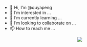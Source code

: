 - 👋 Hi, I’m @quyapeng
- 👀 I’m interested in ...
- 🌱 I’m currently learning ...
- 💞️ I’m looking to collaborate on ...
- 📫 How to reach me ...

<!---
quyapeng/quyapeng is a ✨ special ✨ repository because its `README.md` (this file) appears on your GitHub profile.
You can click the Preview link to take a look at your changes.
--->
<div align="center">
  <img  src="[![GitHub Streak](https://github-readme-streak-stats.herokuapp.com?user=quyapeng&theme=dark&locale=zh_Hans)](https://git.io/streak-stats)" />
</div>


